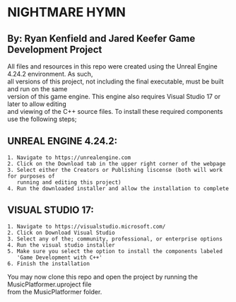 # NIGHTMARE HYMN
## By: Ryan Kenfield and Jared Keefer Game Development Project

All files and resources in this repo were created using the Unreal Engine 4.24.2 environment. As such,  
all versions of this project, not including the final executable, must be built and run on the same  
version of this game engine. This engine also requires Visual Studio 17 or later to allow editing  
and viewing of the C++ source files. To install these required components use the following steps;  
  ## UNREAL ENGINE 4.24.2:   
    1. Navigate to https://unrealengine.com  
    2. Click on the Download tab in the upper right corner of the webpage  
    3. Select either the Creators or Publishing liscense (both will work for purposes of  
       running and editing this project)  
    4. Run the downloaded installer and allow the installation to complete  
    
  ## VISUAL STUDIO 17:  
    1. Navigate to https://visualstudio.microsoft.com/    
    2. Click on Download Visual Studio  
    3. Select any of the; community, professional, or enterprise options  
    4. Run the visual studio installer  
    5. Make sure you select the option to install the components labeled  
       'Game Development with C++'  
    6. Finish the installation  
      
You may now clone this repo and open the project by running the MusicPlatformer.uproject file   
from the MusicPlatformer folder.  
